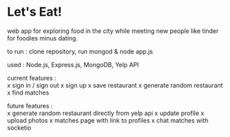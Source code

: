 # Let's Eat!
web app for exploring food in the city while meeting new people like tinder for foodies minus dating.

to run : clone repository, run mongod & node app.js

used : Node.js, Express.js, MongoDB, Yelp API

current features : <br>
x sign in / sign out
x sign up
x save restaurant
x generate random restaurant
x find matches

future features : <br>
x generate random restaurant directly from yelp api
x update profile
x upload photos
x matches page with link to profiles
x chat matches with socketio
